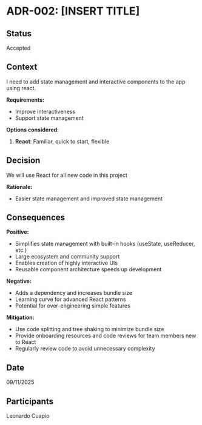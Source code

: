 # ADR-002: [INSERT TITLE]

## Status
Accepted

## Context
I need to add state management and interactive components to the app using react.

**Requirements:**
- Improve interactiveness
- Support state management  

**Options considered:**
1. **React**: Familiar, quick to start, flexible

## Decision
We will use React for all new code in this project 

**Rationale:**
- Easier state management and improved state management

## Consequences

**Positive:**
- Simplifies state management with built-in hooks (useState, useReducer, etc.)
- Large ecosystem and community support
- Enables creation of highly interactive UIs
- Reusable component architecture speeds up development

**Negative:**
- Adds a dependency and increases bundle size
- Learning curve for advanced React patterns
- Potential for over-engineering simple features

**Mitigation:**
- Use code splitting and tree shaking to minimize bundle size
- Provide onboarding resources and code reviews for team members new to React
- Regularly review code to avoid unnecessary complexity

## Date
09/11/2025

## Participants
Leonardo Cuapio